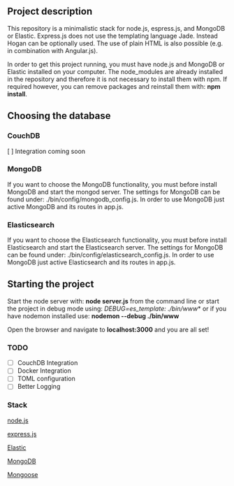 ## Project description
This repository is a minimalistic stack for node.js, espress.js, and MongoDB or Elastic. Express.js does not use the templating language Jade. Instead Hogan can be optionally used. The use of plain HTML is also possible (e.g. in combination with Angular.js).

In order to get this project running, you must have node.js and MongoDB or Elastic installed on your computer. The node_modules are already installed in the repository and therefore it is not necessary to install them with npm. If required however, you can remove packages and reinstall them with: **npm install**.

## Choosing the database

### CouchDB
[  ] Integration coming soon

### MongoDB
If you want to choose the MongoDB functionality, you must before install MongoDB and start the mongod server. The settings for MongoDB can be found under: ./bin/config/mongodb_config.js. In order to use MongoDB just active MongoDB and its routes in app.js.

### Elasticsearch
If you want to choose the Elasticsearch functionality, you must before install Elasticsearch and start the Elasticsearch server.
The settings for MongoDB can be found under: ./bin/config/elasticsearch_config.js.
In order to use MongoDB just active Elasticsearch and its routes in app.js.

## Starting the project
Start the node server with: **node server.js** from the command line or start the project in debug mode using: **DEBUG=es_template:* ./bin/www** or if you have nodemon installed use: **nodemon --debug ./bin/www**

Open the browser and navigate to **localhost:3000** and you are all set!

### TODO
* [  ] CouchDB Integration
* [  ] Docker Integration
* [  ] TOML configuration
* [  ] Better Logging

### Stack

[node.js](http://nodejs.org/)

[express.js](http://expressjs.com)

[Elastic](http://elastic.co)

[MongoDB](http://mongodb.org)

[Mongoose](http://mongoosejs.com/)